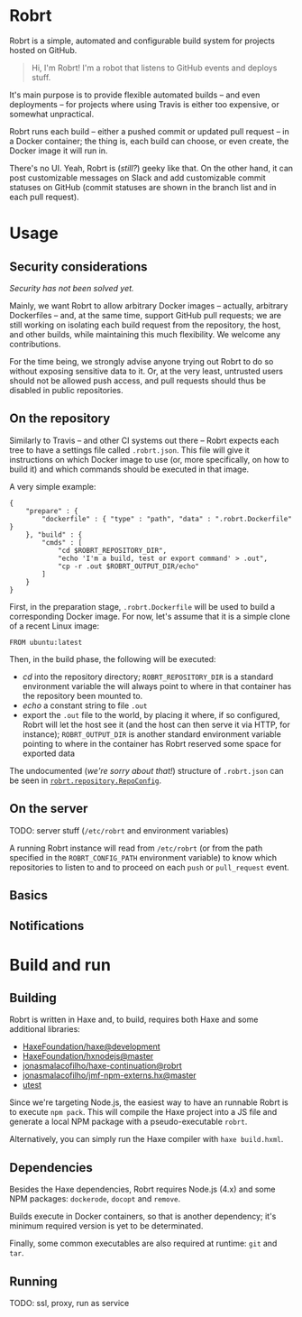 # Robrt

Robrt is a simple, automated and configurable build system for projects hosted
on GitHub.

> Hi, I'm Robrt!  I'm a robot that listens to GitHub events and deploys stuff.

It's main purpose is to provide flexible automated builds – and even
deployments – for projects where using Travis is either too expensive, or
somewhat unpractical.

Robrt runs each build – either a pushed commit or updated pull request – in a
Docker container; the thing is, each build can choose, or even create, the
Docker image it will run in.

There's no UI.  Yeah, Robrt is (_still?_) geeky like that.  On the other hand,
it can post customizable messages on Slack and add customizable commit statuses
on GitHub (commit statuses are shown in the branch list and in each pull
request).


# Usage

## Security considerations

_Security has not been solved yet._

Mainly, we want Robrt to allow arbitrary Docker images – actually, arbitrary
Dockerfiles – and, at the same time, support GitHub pull requests; we are still
working on isolating each build request from the repository, the host, and
other builds, while maintaining this much flexibility.  We welcome any
contributions.

For the time being, we strongly advise anyone trying out Robrt to do so without
exposing sensitive data to it.  Or, at the very least, untrusted users should
not be allowed push access, and pull requests should thus be disabled in public
repositories.

## On the repository

Similarly to Travis – and other CI systems out there – Robrt expects each tree
to have a settings file called `.robrt.json`.  This file will give it
instructions on which Docker image to use (or, more specifically, on how to
build it) and which commands should be executed in that image.

A very simple example:

```
{
	"prepare" : {
		"dockerfile" : { "type" : "path", "data" : ".robrt.Dockerfile" }
	}, "build" : {
		"cmds" : [
			"cd $ROBRT_REPOSITORY_DIR",
			"echo 'I'm a build, test or export command' > .out",
			"cp -r .out $ROBRT_OUTPUT_DIR/echo"
		]
	}
}
```

First, in the preparation stage, `.robrt.Dockerfile` will be used to build a
corresponding Docker image.  For now, let's assume that it is a simple clone of
a recent Linux image:

```
FROM ubuntu:latest
```

Then, in the build phase, the following will be executed:

 - _cd_ into the repository directory; `ROBRT_REPOSITORY_DIR` is a standard
   environment variable the will always point to where in that container has
   the repository been mounted to.
 - _echo_ a constant string to file `.out`
 - export the `.out` file to the world, by placing it where, if so configured,
   Robrt will let the host see it (and the host can then serve it via HTTP, for
   instance); `ROBRT_OUTPUT_DIR` is another standard environment variable
   pointing to where in the container has Robrt reserved some space for
   exported data

The undocumented (_we're sorry about that!_) structure of `.robrt.json` can be
seen in [`robrt.repository.RepoConfig`](robrt/repository/RepoConfig.hx).


## On the server

TODO: server stuff (`/etc/robrt` and environment variables)

A running Robrt instance will read from `/etc/robrt` (or from the path
specified in the `ROBRT_CONFIG_PATH` environment variable) to know which
repositories to listen to and to proceed on each `push` or `pull_request`
event.

## Basics


## Notifications


# Build and run

## Building

Robrt is written in Haxe and, to build, requires both Haxe and some additional
libraries:

 - [HaxeFoundation/haxe@development](https://github.com/HaxeFoundation/haxe/tree/development)
 - [HaxeFoundation/hxnodejs@master](https://github.com/HaxeFoundation/hxnodejs/tree/master)
 - [jonasmalacofilho/haxe-continuation@robrt](https://github.com/jonasmalacofilho/haxe-continuation/tree/robrt)
 - [jonasmalacofilho/jmf-npm-externs.hx@master](https://github.com/jonasmalacofilho/jmf-npm-externs.hx/tree/master)
 - [utest](http://lib.haxe.org/p/utest)

Since we're targeting Node.js, the easiest way to have an runnable Robrt is to
execute `npm pack`.  This will compile the Haxe project into a JS file and
generate a local NPM package with a pseudo-executable `robrt`.

Alternatively, you can simply run the Haxe compiler with `haxe build.hxml`.

## Dependencies

Besides the Haxe dependencies, Robrt requires Node.js (4.x) and some NPM
packages: `dockerode`, `docopt` and `remove`.

Builds execute in Docker containers, so that is another dependency; it's minimum
required version is yet to be determinated.

Finally, some common executables are also required at runtime: `git` and `tar`.

## Running

TODO: ssl, proxy, run as service

